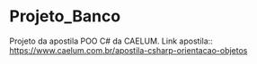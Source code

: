 # Projeto_Banco
Projeto da apostila POO C# da CAELUM.
Link apostila:: https://www.caelum.com.br/apostila-csharp-orientacao-objetos
